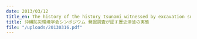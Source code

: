 ```yaml
---
date: 2013/03/12
title_en: The history of the history tsunami witnessed by excavation survey
title: 沖縄防災環境学会シンポジウム 発掘調査が証す歴史津波の実態
file: "/uploads/20130316.pdf"
---
```


